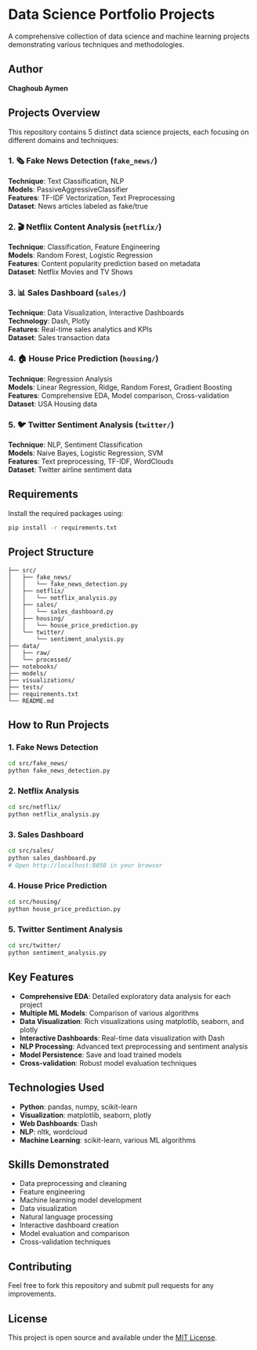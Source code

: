 # Data Science Portfolio Projects

A comprehensive collection of data science and machine learning projects demonstrating various techniques and methodologies.

## Author
**Chaghoub Aymen**

## Projects Overview

This repository contains 5 distinct data science projects, each focusing on different domains and techniques:

### 1. 🗞️ Fake News Detection (`fake_news/`)
**Technique**: Text Classification, NLP  
**Models**: PassiveAggressiveClassifier  
**Features**: TF-IDF Vectorization, Text Preprocessing  
**Dataset**: News articles labeled as fake/true

### 2. 🎬 Netflix Content Analysis (`netflix/`)
**Technique**: Classification, Feature Engineering  
**Models**: Random Forest, Logistic Regression  
**Features**: Content popularity prediction based on metadata  
**Dataset**: Netflix Movies and TV Shows

### 3. 📊 Sales Dashboard (`sales/`)
**Technique**: Data Visualization, Interactive Dashboards  
**Technology**: Dash, Plotly  
**Features**: Real-time sales analytics and KPIs  
**Dataset**: Sales transaction data

### 4. 🏠 House Price Prediction (`housing/`)
**Technique**: Regression Analysis  
**Models**: Linear Regression, Ridge, Random Forest, Gradient Boosting  
**Features**: Comprehensive EDA, Model comparison, Cross-validation  
**Dataset**: USA Housing data

### 5. 🐦 Twitter Sentiment Analysis (`twitter/`)
**Technique**: NLP, Sentiment Classification  
**Models**: Naive Bayes, Logistic Regression, SVM  
**Features**: Text preprocessing, TF-IDF, WordClouds  
**Dataset**: Twitter airline sentiment data

## Requirements

Install the required packages using:

```bash
pip install -r requirements.txt
```

## Project Structure

```
├── src/
│   ├── fake_news/
│   │   └── fake_news_detection.py
│   ├── netflix/
│   │   └── netflix_analysis.py
│   ├── sales/
│   │   └── sales_dashboard.py
│   ├── housing/
│   │   └── house_price_prediction.py
│   └── twitter/
│       └── sentiment_analysis.py
├── data/
│   ├── raw/
│   └── processed/
├── notebooks/
├── models/
├── visualizations/
├── tests/
├── requirements.txt
└── README.md
```

## How to Run Projects

### 1. Fake News Detection
```bash
cd src/fake_news/
python fake_news_detection.py
```

### 2. Netflix Analysis
```bash
cd src/netflix/
python netflix_analysis.py
```

### 3. Sales Dashboard
```bash
cd src/sales/
python sales_dashboard.py
# Open http://localhost:8050 in your browser
```

### 4. House Price Prediction
```bash
cd src/housing/
python house_price_prediction.py
```

### 5. Twitter Sentiment Analysis
```bash
cd src/twitter/
python sentiment_analysis.py
```

## Key Features

- **Comprehensive EDA**: Detailed exploratory data analysis for each project
- **Multiple ML Models**: Comparison of various algorithms
- **Data Visualization**: Rich visualizations using matplotlib, seaborn, and plotly
- **Interactive Dashboards**: Real-time data visualization with Dash
- **NLP Processing**: Advanced text preprocessing and sentiment analysis
- **Model Persistence**: Save and load trained models
- **Cross-validation**: Robust model evaluation techniques

## Technologies Used

- **Python**: pandas, numpy, scikit-learn
- **Visualization**: matplotlib, seaborn, plotly
- **Web Dashboards**: Dash
- **NLP**: nltk, wordcloud
- **Machine Learning**: scikit-learn, various ML algorithms

## Skills Demonstrated

- Data preprocessing and cleaning
- Feature engineering
- Machine learning model development
- Data visualization
- Natural language processing
- Interactive dashboard creation
- Model evaluation and comparison
- Cross-validation techniques

## Contributing

Feel free to fork this repository and submit pull requests for any improvements.

## License

This project is open source and available under the [MIT License](LICENSE).
